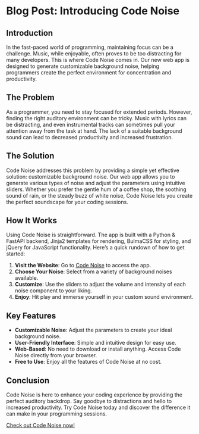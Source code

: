 # Blog Post: Introducing Code Noise

## Introduction

In the fast-paced world of programming, maintaining focus can be a challenge. Music, while enjoyable, often proves to be too distracting for many developers. This is where Code Noise comes in. Our new web app is designed to generate customizable background noise, helping programmers create the perfect environment for concentration and productivity.

## The Problem

As a programmer, you need to stay focused for extended periods. However, finding the right auditory environment can be tricky. Music with lyrics can be distracting, and even instrumental tracks can sometimes pull your attention away from the task at hand. The lack of a suitable background sound can lead to decreased productivity and increased frustration.

## The Solution

Code Noise addresses this problem by providing a simple yet effective solution: customizable background noise. Our web app allows you to generate various types of noise and adjust the parameters using intuitive sliders. Whether you prefer the gentle hum of a coffee shop, the soothing sound of rain, or the steady buzz of white noise, Code Noise lets you create the perfect soundscape for your coding sessions.

## How It Works

Using Code Noise is straightforward. The app is built with a Python & FastAPI backend, Jinja2 templates for rendering, BulmaCSS for styling, and jQuery for JavaScript functionality. Here’s a quick rundown of how to get started:

1. **Visit the Website**: Go to [Code Noise](https://code-noise.vercel.app) to access the app.
2. **Choose Your Noise**: Select from a variety of background noises available.
3. **Customize**: Use the sliders to adjust the volume and intensity of each noise component to your liking.
4. **Enjoy**: Hit play and immerse yourself in your custom sound environment.

## Key Features

- **Customizable Noise**: Adjust the parameters to create your ideal background noise.
- **User-Friendly Interface**: Simple and intuitive design for easy use.
- **Web-Based**: No need to download or install anything. Access Code Noise directly from your browser.
- **Free to Use**: Enjoy all the features of Code Noise at no cost.

## Conclusion

Code Noise is here to enhance your coding experience by providing the perfect auditory backdrop. Say goodbye to distractions and hello to increased productivity. Try Code Noise today and discover the difference it can make in your programming sessions.

[Check out Code Noise now!](https://code-noise.vercel.app)
